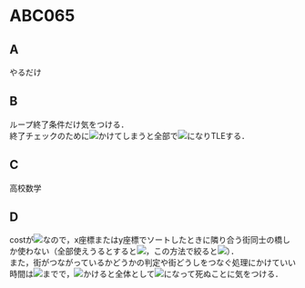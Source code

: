 # ABC065

## A
やるだけ

## B
ループ終了条件だけ気をつける．  
終了チェックのために<img src="https://latex.codecogs.com/gif.latex?\mathcal{O}(N)" />かけてしまうと全部で<img src="https://latex.codecogs.com/gif.latex?\mathcal{O}(N^2)" />になりTLEする．

## C
高校数学

## D
costが<img src="https://latex.codecogs.com/gif.latex?\min(|x[a]-x[b]|,|y[a]-y[b]|)" />なので，x座標またはy座標でソートしたときに隣り合う街同士の橋しか使わない（全部使えうるとすると<img src="https://latex.codecogs.com/gif.latex?\mathcal{O}(N^2)" />，この方法で絞ると<img src="https://latex.codecogs.com/gif.latex?\mathcal{O}(N\log%20N)" />）．  
また，街がつながっているかどうかの判定や街どうしをつなぐ処理にかけていい時間は<img src="https://latex.codecogs.com/gif.latex?\mathcal{O}(\log%20N)" />までで，<img src="https://latex.codecogs.com/gif.latex?\mathcal{O}(N)" />かけると全体として<img src="https://latex.codecogs.com/gif.latex?\mathcal{O}(N^2)" />になって死ぬことに気をつける．
